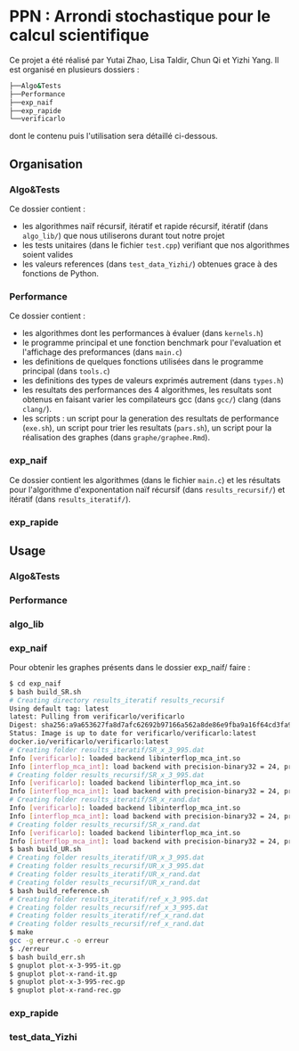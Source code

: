 # PPN : Arrondi stochastique pour le calcul scientifique


Ce projet a été réalisé par Yutai Zhao, Lisa Taldir, Chun Qi et Yizhi Yang.
Il est organisé en plusieurs dossiers : 

```bash
├──Algo&Tests
├──Performance
├──exp_naif
├──exp_rapide
└──verificarlo
```
dont le contenu puis l'utilisation sera détaillé ci-dessous.

## Organisation 

### Algo&Tests

Ce dossier contient : 
- les algorithmes naïf récursif, itératif et rapide récursif, itératif (dans `algo_lib/`) que nous utiliserons durant tout notre projet
- les tests unitaires (dans le fichier `test.cpp`) verifiant que nos algorithmes soient valides
- les valeurs references (dans `test_data_Yizhi/`) obtenues grace à des fonctions de Python. 

### Performance

Ce dossier contient : 
- les algorithmes dont les performances à évaluer (dans `kernels.h`)
- le programme principal et une fonction benchmark pour l'evaluation et l'affichage des preformances (dans `main.c`)
- les definitions de quelques fonctions utilisées dans le programme principal (dans `tools.c`)
- les definitions des types de valeurs exprimés autrement (dans `types.h`) 
- les resultats des performances des 4 algorithmes, les resultats sont obtenus en faisant varier les compilateurs gcc (dans `gcc/`) clang (dans `clang/`).
- les scripts : un script pour la generation des resultats de performance (`exe.sh`), un script pour trier les resultats (`pars.sh`), un script pour la réalisation des graphes (dans `graphe/graphee.Rmd`).

### exp_naif

Ce dossier contient les algorithmes (dans le fichier `main.c`) et les résultats pour l'algorithme d'exponentation naïf récursif (dans `results_recursif/`) et itératif (dans `results_iteratif/`). 

### exp_rapide


## Usage

### Algo&Tests

### Performance

### algo_lib

### exp_naif

Pour obtenir les graphes présents dans le dossier exp_naif/ faire :

```bash
$ cd exp_naif
$ bash build_SR.sh
# Creating directory results_iteratif results_recursif
Using default tag: latest
latest: Pulling from verificarlo/verificarlo
Digest: sha256:a9a653627fa8d7afc62692b97166a562a8de86e9fba9a16f64cd3fa914bd17c4
Status: Image is up to date for verificarlo/verificarlo:latest
docker.io/verificarlo/verificarlo:latest
# Creating folder results_iteratif/SR_x_3_995.dat
Info [verificarlo]: loaded backend libinterflop_mca_int.so
Info [interflop_mca_int]: load backend with precision-binary32 = 24, precision-binary64 = 53, mode = mca, error-mode = rel, max-abs-error-exponent = 112, daz = false, ftz = false and sparsity = 1.000000
# Creating folder results_recursif/SR_x_3_995.dat
Info [verificarlo]: loaded backend libinterflop_mca_int.so
Info [interflop_mca_int]: load backend with precision-binary32 = 24, precision-binary64 = 53, mode = mca, error-mode = rel, max-abs-error-exponent = 112, daz = false, ftz = false and sparsity = 1.000000
# Creating folder results_iteratif/SR_x_rand.dat
Info [verificarlo]: loaded backend libinterflop_mca_int.so
Info [interflop_mca_int]: load backend with precision-binary32 = 24, precision-binary64 = 53, mode = mca, error-mode = rel, max-abs-error-exponent = 112, daz = false, ftz = false and sparsity = 1.000000
# Creating folder results_recursif/SR_x_rand.dat
Info [verificarlo]: loaded backend libinterflop_mca_int.so
Info [interflop_mca_int]: load backend with precision-binary32 = 24, precision-binary64 = 53, mode = mca, error-mode = rel, max-abs-error-exponent = 112, daz = false, ftz = false and sparsity = 1.000000
$ bash build_UR.sh
# Creating folder results_iteratif/UR_x_3_995.dat
# Creating folder results_recursif/UR_x_3_995.dat
# Creating folder results_iteratif/UR_x_rand.dat
# Creating folder results_recursif/UR_x_rand.dat
$ bash build_reference.sh
# Creating folder results_iteratif/ref_x_3_995.dat
# Creating folder results_recursif/ref_x_3_995.dat
# Creating folder results_iteratif/ref_x_rand.dat
# Creating folder results_recursif/ref_x_rand.dat
$ make
gcc -g erreur.c -o erreur
$ ./erreur
$ bash build_err.sh
$ gnuplot plot-x-3-995-it.gp
$ gnuplot plot-x-rand-it.gp
$ gnuplot plot-x-3-995-rec.gp
$ gnuplot plot-x-rand-rec.gp
```

### exp_rapide

### test_data_Yizhi
